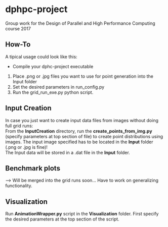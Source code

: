 # dphpc-project
Group work for the Design of Parallel and High Performance Computing course 2017  

## How-To
A tipical usage could look like this:  
- Compile your dphc-project executable
1. Place .png or .jpg files you want to use for point generation into the Input folder
2. Set the desired parameters in run_config.py
3. Run the grid_run_exe.py python script.

## Input Creation
In case you just want to create input data files from images without doing full grid runs:  
From the **InputCreation** directory, run the **create_points_from_img.py** 
(specify parameters at top section of file) to create point distributions using images. 
The input image specified has to be located in the **Input** folder (.png or .jpg is fine)!  
The Input data will be stored in a .dat file in the **Input** folder.

## Benchmark plots
--> Will be merged into the grid runs soon... Have to work on generalizing functionality.


## Visualization
Run **AnimationWrapper.py** script in the **Visualization** folder. 
First specify the desired parameters at the top section of the script.

